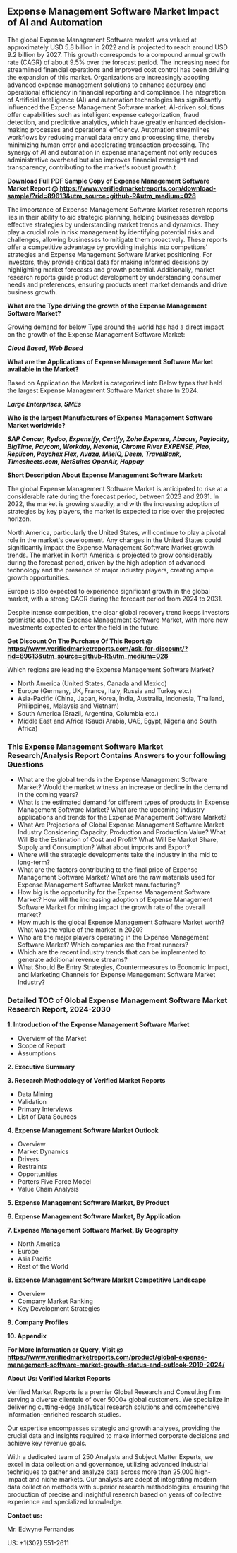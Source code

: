 <h2>Expense Management Software Market Impact of AI and Automation</h2>The global Expense Management Software market was valued at approximately USD 5.8 billion in 2022 and is projected to reach around USD 9.2 billion by 2027. This growth corresponds to a compound annual growth rate (CAGR) of about 9.5% over the forecast period. The increasing need for streamlined financial operations and improved cost control has been driving the expansion of this market. Organizations are increasingly adopting advanced expense management solutions to enhance accuracy and operational efficiency in financial reporting and compliance.The integration of Artificial Intelligence (AI) and automation technologies has significantly influenced the Expense Management Software market. AI-driven solutions offer capabilities such as intelligent expense categorization, fraud detection, and predictive analytics, which have greatly enhanced decision-making processes and operational efficiency. Automation streamlines workflows by reducing manual data entry and processing time, thereby minimizing human error and accelerating transaction processing. The synergy of AI and automation in expense management not only reduces administrative overhead but also improves financial oversight and transparency, contributing to the market's robust growth.t</p><p id="" class=""><strong>Download Full PDF Sample Copy of Expense Management Software Market Report @ <a href="https://www.verifiedmarketreports.com/download-sample/?rid=89613&utm_source=github-R&utm_medium=028" target="_blank">https://www.verifiedmarketreports.com/download-sample/?rid=89613&utm_source=github-R&utm_medium=028</a></strong></p><p>The importance of&nbsp;Expense Management Software Market research reports lies in their ability to aid strategic planning, helping businesses develop effective strategies by understanding market trends and dynamics. They play a crucial role in risk management by identifying potential risks and challenges, allowing businesses to mitigate them proactively. These reports offer a competitive advantage by providing insights into competitors' strategies and Expense Management Software Market positioning. For investors, they provide critical data for making informed decisions by highlighting market forecasts and growth potential. Additionally, market research reports guide product development by understanding consumer needs and preferences, ensuring products meet market demands and drive business growth.</p><p><strong>What are the&nbsp;Type driving the growth of the Expense Management Software Market?</strong></p><p id="" class="">Growing demand for below Type around the world has had a direct impact on the growth of the Expense Management Software Market:</p><em><strong>Cloud Based, Web Based</strong></em></p><strong>What are the&nbsp;Applications&nbsp;of Expense Management Software Market available in the Market?</strong></p><p id="" class="">Based on Application the Market is categorized into Below types that held the largest Expense Management Software Market share In 2024.</p><em><strong>Large Enterprises, SMEs</strong></em></p><strong>Who is the largest Manufacturers of Expense Management Software Market worldwide?</strong></p><p><em><strong>SAP Concur, Rydoo, Expensify, Certify, Zoho Expense, Abacus, Paylocity, BigTime, Paycom, Workday, Nexonia, Chrome River EXPENSE, Pleo, Replicon, Paychex Flex, Avaza, MileIQ, Deem, TravelBank, Timesheets.com, NetSuites OpenAir, Happay</strong></em></p><p id="" class=""><strong>Short Description About Expense Management Software Market:</strong></p><p>The global Expense Management Software Market is anticipated to rise at a considerable rate during the forecast period, between 2023 and 2031. In 2022, the market is growing steadily, and with the increasing adoption of strategies by key players, the market is expected to rise over the projected horizon.</p><p>North America, particularly the United States, will continue to play a pivotal role in the market's development. Any changes in the United States could significantly impact the Expense Management Software Market growth trends. The market in North America is projected to grow considerably during the forecast period, driven by the high adoption of advanced technology and the presence of major industry players, creating ample growth opportunities.</p><p>Europe is also expected to experience significant growth in the global market, with a strong CAGR during the forecast period from 2024 to 2031.</p><p>Despite intense competition, the clear global recovery trend keeps investors optimistic about the Expense Management Software Market, with more new investments expected to enter the field in the future.</p><p id="" class=""><strong>Get Discount On The Purchase Of This Report @ <a href="https://www.verifiedmarketreports.com/ask-for-discount/?rid=89613&utm_source=github-R&utm_medium=028" target="_blank">https://www.verifiedmarketreports.com/ask-for-discount/?rid=89613&utm_source=github-R&utm_medium=028</a></strong></p>Which regions are leading the Expense Management Software Market?</p><ul><li>North America (United States, Canada and Mexico)</li><li>Europe (Germany, UK, France, Italy, Russia and Turkey etc.)</li><li>Asia-Pacific (China, Japan, Korea, India, Australia, Indonesia, Thailand, Philippines, Malaysia and Vietnam)</li><li>South America (Brazil, Argentina, Columbia etc.)</li><li>Middle East and Africa (Saudi Arabia, UAE, Egypt, Nigeria and South Africa)</li></ul><h3 id="" class="">This Expense Management Software Market Research/Analysis Report Contains Answers to your following Questions</h3><ul><li>What are the global trends in the Expense Management Software Market? Would the market witness an increase or decline in the demand in the coming years?</li><li>What is the estimated demand for different types of products in Expense Management Software Market? What are the upcoming industry applications and trends for the Expense Management Software Market?</li><li>What Are Projections of Global Expense Management Software Market Industry Considering Capacity, Production and Production Value? What Will Be the Estimation of Cost and Profit? What Will Be Market Share, Supply and Consumption? What about imports and Export?</li><li>Where will the strategic developments take the industry in the mid to long-term?</li><li>What are the factors contributing to the final price of Expense Management Software Market? What are the raw materials used for Expense Management Software Market manufacturing?</li><li>How big is the opportunity for the Expense Management Software Market? How will the increasing adoption of Expense Management Software Market for mining impact the growth rate of the overall market?</li><li>How much is the global Expense Management Software Market worth? What was the value of the market In 2020?</li><li>Who are the major players operating in the Expense Management Software Market? Which companies are the front runners?</li><li>Which are the recent industry trends that can be implemented to generate additional revenue streams?</li><li>What Should Be Entry Strategies, Countermeasures to Economic Impact, and Marketing Channels for Expense Management Software Market Industry?</li></ul><h3 id="" class="">Detailed TOC of Global Expense Management Software Market Research Report, 2024-2030</h3><p id="" class=""><strong>1. Introduction of the Expense Management Software Market</strong></p><ul><li>Overview of the Market</li><li>Scope of Report</li><li>Assumptions</li></ul><p id="" class=""><strong>2. Executive Summary</strong></p><p id="" class=""><strong>3. Research Methodology of Verified Market Reports</strong></p><ul><li>Data Mining</li><li>Validation</li><li>Primary Interviews</li><li>List of Data Sources</li></ul><p id="" class=""><strong>4. Expense Management Software Market Outlook</strong></p><ul><li>Overview</li><li>Market Dynamics</li><li>Drivers</li><li>Restraints</li><li>Opportunities</li><li>Porters Five Force Model</li><li>Value Chain Analysis</li></ul><p id="" class=""><strong>5. Expense Management Software Market, By Product</strong></p><p id="" class=""><strong>6. Expense Management Software Market, By Application</strong></p><p id="" class=""><strong>7. Expense Management Software Market, By Geography</strong></p><ul><li>North America</li><li>Europe</li><li>Asia Pacific</li><li>Rest of the World</li></ul><p id="" class=""><strong>8. Expense Management Software Market Competitive Landscape</strong></p><ul><li>Overview</li><li>Company Market Ranking</li><li>Key Development Strategies</li></ul><p id="" class=""><strong>9. Company Profiles</strong></p><p id="" class=""><strong>10. Appendix</strong></p><p id="" class=""><strong>For More Information or Query, Visit @ <a href="https://www.verifiedmarketreports.com/product/global-expense-management-software-market-growth-status-and-outlook-2019-2024/" target="_blank">https://www.verifiedmarketreports.com/product/global-expense-management-software-market-growth-status-and-outlook-2019-2024/</a></strong></p><p id="" class=""><strong>About Us: Verified Market Reports</strong></p><p id="" class="">Verified Market Reports is a premier Global Research and Consulting firm serving a diverse clientele of over 5000+ global customers. We specialize in delivering cutting-edge analytical research solutions and comprehensive information-enriched research studies.</p><p id="" class="">Our expertise encompasses strategic and growth analyses, providing the crucial data and insights required to make informed corporate decisions and achieve key revenue goals.</p><p id="" class="">With a dedicated team of 250 Analysts and Subject Matter Experts, we excel in data collection and governance, utilizing advanced industrial techniques to gather and analyze data across more than 25,000 high-impact and niche markets. Our analysts are adept at integrating modern data collection methods with superior research methodologies, ensuring the production of precise and insightful research based on years of collective experience and specialized knowledge.</p><p id="" class=""><strong>Contact us:</strong></p><p id="" class="">Mr. Edwyne Fernandes</p><p id="" class="">US: +1(302) 551-2611</p>